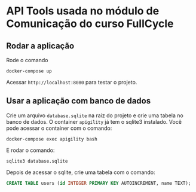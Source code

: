 # API Tools usada no módulo de Comunicação do curso FullCycle

## Rodar a aplicação

Rode o comando

`docker-compose up`

Acessar `http://localhost:8080` para testar o projeto.

## Usar a aplicação com banco de dados

Crie um arquivo `database.sqlite` na raiz do projeto e crie uma tabela no banco de dados.
O container `apigility` já tem o sqlite3 instalado. Você pode acessar o container com o comando:

`docker-compose exec apigility bash`

E rodar o comando:

`sqlite3 database.sqlite`

Depois de acessar o sqlite, crie uma tabela com o comando:

```sql
CREATE TABLE users (id INTEGER PRIMARY KEY AUTOINCREMENT, name TEXT);
```